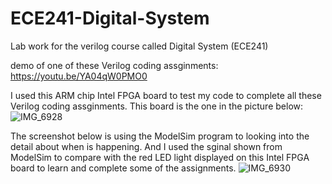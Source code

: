 
# ECE241-Digital-System
Lab work for the verilog course called Digital System (ECE241) 

demo of one of these Verilog coding assginments:
https://youtu.be/YA04qW0PMO0

I used this ARM chip Intel FPGA board to test my code to complete all these Verilog coding assginments.
This board is the one in the picture below:
![IMG_6928](https://user-images.githubusercontent.com/59375616/127639683-2b70450a-a611-45f8-a306-806cf61fba1c.JPG)

The screenshot below is using the ModelSim program to looking into the detail about when is happening. And I used the sginal shown from ModelSim to compare with the red LED light displayed on this Intel FPGA board to learn and complete some of the assignments.
![IMG_6930](https://user-images.githubusercontent.com/59375616/127640202-00e67bbc-d2f2-4857-a6b0-f24c7b83fefe.JPG)

